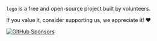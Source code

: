 `lego` is a free and open-source project built by volunteers.

If you value it, consider supporting us, we appreciate it! :heart:

[![GitHub Sponsors](https://img.shields.io/badge/GitHub-Sponsor-blue?style=for-the-badge)](https://github.com/sponsors/ldez)

